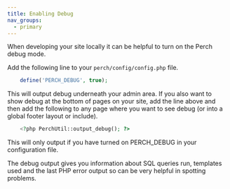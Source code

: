 ```yaml
---
title: Enabling Debug
nav_groups:
  - primary
---
```


When developing your site locally it can be helpful to turn on the Perch debug mode.

Add the following line to your `perch/config/config.php` file.

```php
    define('PERCH_DEBUG', true);
```

This will output debug underneath your admin area. If you also want to show debug at the bottom of pages on your site, add the line above and then add the following to any page where you want to see debug (or into a global footer layout or include).

```php
    <?php PerchUtil::output_debug(); ?>
```

This will only output if you have turned on PERCH_DEBUG in your configuration file.

The debug output gives you information about SQL queries run, templates used and the last PHP error output so can be very helpful in spotting problems.
